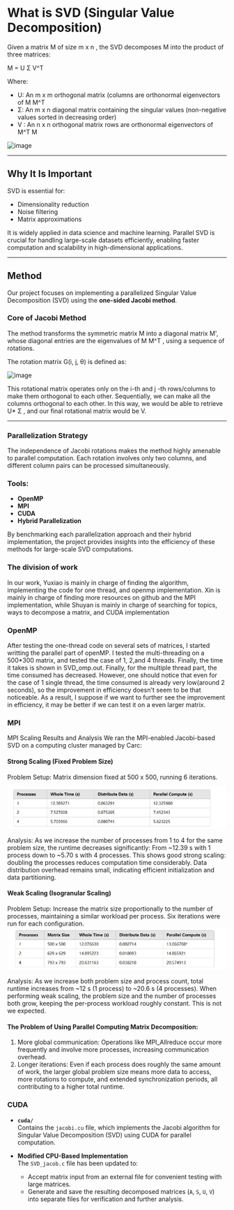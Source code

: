 # What is SVD (Singular Value Decomposition)

Given a matrix  M  of size  m x n , the SVD decomposes M into the product of three matrices:


M = U Σ V^T



Where:
- U: An m x m  orthogonal matrix (columns are orthonormal eigenvectors of M M^T 
- Σ: An  m x n  diagonal matrix containing the singular values (non-negative values sorted in decreasing order)
- V : An n x n  orthogonal matrix rows are orthonormal eigenvectors of  M^T M
<img width="240" alt="image" src="https://github.com/user-attachments/assets/8246c7fa-cbf7-47e4-a656-976e1252ade3">


---



## Why It Is Important

SVD is essential for:
- Dimensionality reduction
- Noise filtering
- Matrix approximations

It is widely applied in data science and machine learning. Parallel SVD is crucial for handling large-scale datasets efficiently, enabling faster computation and scalability in high-dimensional applications.

---

## Method

Our project focuses on implementing a parallelized Singular Value Decomposition (SVD) using the **one-sided Jacobi method**.

### Core of Jacobi Method

The method transforms the symmetric matrix M into a diagonal matrix M', whose diagonal entries are the eigenvalues of M M^T , using a sequence of rotations.

The rotation matrix G(i, j, θ) is defined as:

<img width="305" alt="image" src="https://github.com/user-attachments/assets/2299c185-df3e-4ee6-9061-02742148cc20">


This rotational matrix operates only on the i-th and j -th rows/columns to make them orthogonal to each other. Sequentially, we can make all the columns orthogonal to each other. In this way, we would be able to retrieve U* Σ , and our final rotational matrix would be V.

---

### Parallelization Strategy

The independence of Jacobi rotations makes the method highly amenable to parallel computation. Each rotation involves only two columns, and different column pairs can be processed simultaneously.

### Tools:
- **OpenMP**
- **MPI**
- **CUDA**
- **Hybrid Parallelization**

By benchmarking each parallelization approach and their hybrid implementation, the project provides insights into the efficiency of these methods for large-scale SVD computations.

### The division of work
In our work, Yuxiao is mainly in charge of finding the algorithm, implementing the code for one thread, and openmp implementation. Xin is mainly in charge of finding more resources on github and the MPI implementation, while Shuyan is mainly in charge of searching for topics, ways to decompose a matrix, and CUDA implementation

### OpenMP
After testing the one-thread code on several sets of matrices, I started writting the parallel part of openMP. I tested the multi-threading on a 500*300 matrix, and tested the case of 1, 2,and 4 threads. Finally, the time it takes is shown in SVD_omp.out. Finally, for the multiple thread part, the time consumed has decreased. However, one should notice that even for the case of 1 single thread, the time consumed is already very low(around 2 seconds), so the improvement in efficiency doesn't seem to be that noticeable. As a result, I suppose if we want to further see the improvement in efficiency, it may be better if we can test it on a even larger matrix.

### MPI
MPI Scaling Results and Analysis
We ran the MPI-enabled Jacobi-based SVD on a computing cluster managed by Carc:

#### Strong Scaling (Fixed Problem Size)
Problem Setup: Matrix dimension fixed at 500 x 500, running 6 iterations.

![image](https://github.com/syzzzhou/CSCI-596-Project-parallel-computation-of-SVD/blob/Xin-He/images/Screenshot%202024-12-13%20174446.jpg)

Analysis: As we increase the number of processes from 1 to 4 for the same problem size, the runtime decreases significantly: From ~12.39 s with 1 process down to ~5.70 s with 4 processes. This shows good strong scaling: doubling the processes reduces computation time considerably. Data distribution overhead remains small, indicating efficient initialization and data partitioning.

#### Weak Scaling (Isogranular Scaling)
Problem Setup: Increase the matrix size proportionally to the number of processes, maintaining a similar workload per process. Six iterations were run for each configuration.
![image](https://github.com/syzzzhou/CSCI-596-Project-parallel-computation-of-SVD/blob/Xin-He/images/Screenshot%202024-12-13%20174513.jpg)

Analysis: As we increase both problem size and process count, total runtime increases from ~12 s (1 process) to ~20.6 s (4 processes). When performing weak scaling, the problem size and the number of processes both grow, keeping the per-process workload roughly constant. This is not we expected.

#### The Problem of Using Parallel Computing Matrix Decomposition:
1. More global communication: Operations like MPI_Allreduce occur more frequently and involve more processes, increasing communication overhead.
2. Longer iterations: Even if each process does roughly the same amount of work, the larger global problem size means more data to access, more rotations to compute, and extended synchronization periods, all contributing to a higher total runtime.

### CUDA
- **`cuda/`**  
  Contains the `jacobi.cu` file, which implements the Jacobi algorithm for Singular Value Decomposition (SVD) using CUDA for parallel computation.

- **Modified CPU-Based Implementation**  
  The `SVD_jacob.c` file has been updated to:
  - Accept matrix input from an external file for convenient testing with large matrices.
  - Generate and save the resulting decomposed matrices (`A`, `S`, `U`, `V`) into separate files for verification and further analysis.






